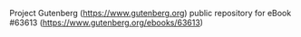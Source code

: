 Project Gutenberg (https://www.gutenberg.org) public repository for eBook #63613 (https://www.gutenberg.org/ebooks/63613)
